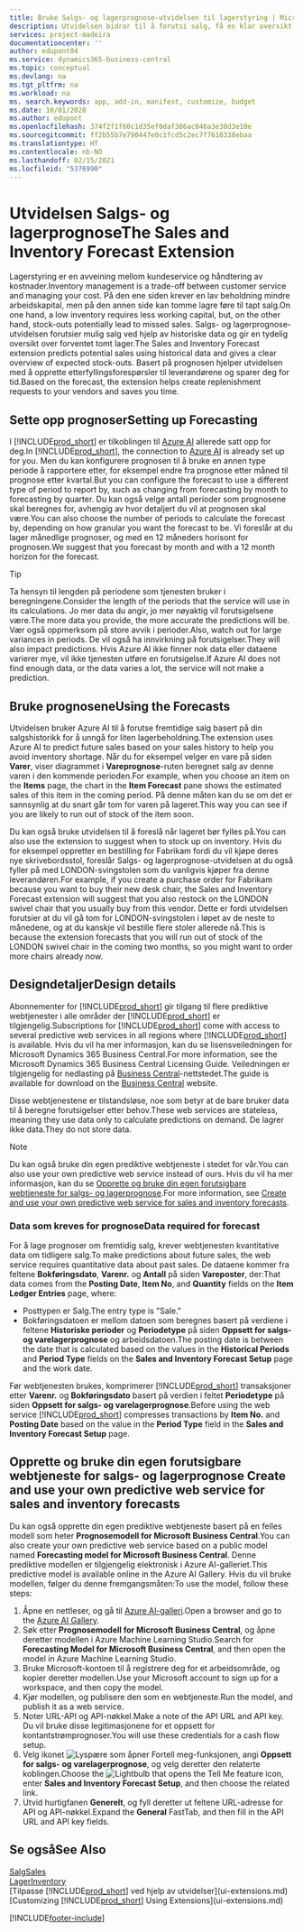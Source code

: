 ```yaml
---
title: Bruke Salgs- og lagerprognose-utvidelsen til lagerstyring | Microsoft-dokumentasjon
description: Utvidelsen bidrar til å forutsi salg, få en klar oversikt over forventet tomt lager, og hjelper deg til og med å opprette etterfyllingsforespørsler til leverandører.
services: project-madeira
documentationcenter: ''
author: edupont04
ms.service: dynamics365-business-central
ms.topic: conceptual
ms.devlang: na
ms.tgt_pltfrm: na
ms.workload: na
ms. search.keywords: app, add-in, manifest, customize, budget
ms.date: 10/01/2020
ms.author: edupont
ms.openlocfilehash: 374f2f1f60c1d35ef0daf386ac046a3e30d3e10e
ms.sourcegitcommit: ff2b55b7e790447e0c1fcd5c2ec7f7610338ebaa
ms.translationtype: HT
ms.contentlocale: nb-NO
ms.lasthandoff: 02/15/2021
ms.locfileid: "5376990"
---
```

# <a name="the-sales-and-inventory-forecast-extension"></a><span data-ttu-id="5323d-103">Utvidelsen Salgs- og lagerprognose</span><span class="sxs-lookup"><span data-stu-id="5323d-103">The Sales and Inventory Forecast Extension</span></span>
<span data-ttu-id="5323d-104">Lagerstyring er en avveining mellom kundeservice og håndtering av kostnader.</span><span class="sxs-lookup"><span data-stu-id="5323d-104">Inventory management is a trade-off between customer service and managing your cost.</span></span> <span data-ttu-id="5323d-105">På den ene siden krever en lav beholdning mindre arbeidskapital, men på den annen side kan tomme lagre føre til tapt salg.</span><span class="sxs-lookup"><span data-stu-id="5323d-105">On one hand, a low inventory requires less working capital, but, on the other hand, stock-outs potentially lead to missed sales.</span></span> <span data-ttu-id="5323d-106">Salgs- og lagerprognose-utvidelsen forutsier mulig salg ved hjelp av historiske data og gir en tydelig oversikt over forventet tomt lager.</span><span class="sxs-lookup"><span data-stu-id="5323d-106">The Sales and Inventory Forecast extension predicts potential sales using historical data and gives a clear overview of expected stock-outs.</span></span> <span data-ttu-id="5323d-107">Basert på prognosen hjelper utvidelsen med å opprette etterfyllingsforespørsler til leverandørene og sparer deg for tid.</span><span class="sxs-lookup"><span data-stu-id="5323d-107">Based on the forecast, the extension helps create replenishment requests to your vendors and saves you time.</span></span>  

## <a name="setting-up-forecasting"></a><span data-ttu-id="5323d-108">Sette opp prognoser</span><span class="sxs-lookup"><span data-stu-id="5323d-108">Setting up Forecasting</span></span>
<span data-ttu-id="5323d-109">I [!INCLUDE[prod_short](includes/prod_short.md)] er tilkoblingen til [Azure AI](https://azure.microsoft.com/overview/ai-platform/) allerede satt opp for deg.</span><span class="sxs-lookup"><span data-stu-id="5323d-109">In [!INCLUDE[prod_short](includes/prod_short.md)], the connection to [Azure AI](https://azure.microsoft.com/overview/ai-platform/) is already set up for you.</span></span> <span data-ttu-id="5323d-110">Men du kan konfigurere prognosen til å bruke en annen type periode å rapportere etter, for eksempel endre fra prognose etter måned til prognose etter kvartal.</span><span class="sxs-lookup"><span data-stu-id="5323d-110">But you can configure the forecast to use a different type of period to report by, such as changing from forecasting by month to forecasting by quarter.</span></span> <span data-ttu-id="5323d-111">Du kan også velge antall perioder som prognosene skal beregnes for, avhengig av hvor detaljert du vil at prognosen skal være.</span><span class="sxs-lookup"><span data-stu-id="5323d-111">You can also choose the number of periods to calculate the forecast by, depending on how granular you want the forecast to be.</span></span> <span data-ttu-id="5323d-112">Vi foreslår at du lager månedlige prognoser, og med en 12 måneders horisont for prognosen.</span><span class="sxs-lookup"><span data-stu-id="5323d-112">We suggest that you forecast by month and with a 12 month horizon for the forecast.</span></span> 

> [!TIP]  
>   <span data-ttu-id="5323d-113">Ta hensyn til lengden på periodene som tjenesten bruker i beregningene.</span><span class="sxs-lookup"><span data-stu-id="5323d-113">Consider the length of the periods that the service will use in its calculations.</span></span> <span data-ttu-id="5323d-114">Jo mer data du angir, jo mer nøyaktig vil forutsigelsene være.</span><span class="sxs-lookup"><span data-stu-id="5323d-114">The more data you provide, the more accurate the predictions will be.</span></span> <span data-ttu-id="5323d-115">Vær også oppmerksom på store avvik i perioder.</span><span class="sxs-lookup"><span data-stu-id="5323d-115">Also, watch out for large variances in periods.</span></span> <span data-ttu-id="5323d-116">De vil også ha innvirkning på forutsigelser.</span><span class="sxs-lookup"><span data-stu-id="5323d-116">They will also impact predictions.</span></span> <span data-ttu-id="5323d-117">Hvis Azure AI ikke finner nok data eller dataene varierer mye, vil ikke tjenesten utføre en forutsigelse.</span><span class="sxs-lookup"><span data-stu-id="5323d-117">If Azure AI does not find enough data, or the data varies a lot, the service will not make a prediction.</span></span>

## <a name="using-the-forecasts"></a><span data-ttu-id="5323d-118">Bruke prognosene</span><span class="sxs-lookup"><span data-stu-id="5323d-118">Using the Forecasts</span></span>
<span data-ttu-id="5323d-119">Utvidelsen bruker Azure AI til å forutse fremtidige salg basert på din salgshistorikk for å unngå for liten lagerbeholdning.</span><span class="sxs-lookup"><span data-stu-id="5323d-119">The extension uses Azure AI to predict future sales based on your sales history to help you avoid inventory shortage.</span></span> <span data-ttu-id="5323d-120">Når du for eksempel velger en vare på siden **Varer**, viser diagrammet i **Vareprognose**-ruten beregnet salg av denne varen i den kommende perioden.</span><span class="sxs-lookup"><span data-stu-id="5323d-120">For example, when you choose an item on the **Items** page, the chart in the **Item Forecast** pane shows the estimated sales of this item in the coming period.</span></span> <span data-ttu-id="5323d-121">På denne måten kan du se om det er sannsynlig at du snart går tom for varen på lageret.</span><span class="sxs-lookup"><span data-stu-id="5323d-121">This way you can see if you are likely to run out of stock of the item soon.</span></span>  

<span data-ttu-id="5323d-122">Du kan også bruke utvidelsen til å foreslå når lageret bør fylles på.</span><span class="sxs-lookup"><span data-stu-id="5323d-122">You can also use the extension to suggest when to stock up on inventory.</span></span> <span data-ttu-id="5323d-123">Hvis du for eksempel oppretter en bestilling for Fabrikam fordi du vil kjøpe deres nye skrivebordsstol, foreslår Salgs- og lagerprognose-utvidelsen at du også fyller på med LONDON-svingstolen som du vanligvis kjøper fra denne leverandøren.</span><span class="sxs-lookup"><span data-stu-id="5323d-123">For example, if you create a purchase order for Fabrikam because you want to buy their new desk chair, the Sales and Inventory Forecast extension will suggest that you also restock on the LONDON swivel chair that you usually buy from this vendor.</span></span> <span data-ttu-id="5323d-124">Dette er fordi utvidelsen forutsier at du vil gå tom for LONDON-svingstolen i løpet av de neste to månedene, og at du kanskje vil bestille flere stoler allerede nå.</span><span class="sxs-lookup"><span data-stu-id="5323d-124">This is because the extension forecasts that you will run out of stock of the LONDON swivel chair in the coming two months, so you might want to order more chairs already now.</span></span>  

## <a name="design-details"></a><span data-ttu-id="5323d-125">Designdetaljer</span><span class="sxs-lookup"><span data-stu-id="5323d-125">Design details</span></span>
<span data-ttu-id="5323d-126">Abonnementer for [!INCLUDE[prod_short](includes/prod_short.md)] gir tilgang til flere prediktive webtjenester i alle områder der [!INCLUDE[prod_short](includes/prod_short.md)] er tilgjengelig.</span><span class="sxs-lookup"><span data-stu-id="5323d-126">Subscriptions for [!INCLUDE[prod_short](includes/prod_short.md)] come with access to several predictive web services in all regions where [!INCLUDE[prod_short](includes/prod_short.md)] is available.</span></span> <span data-ttu-id="5323d-127">Hvis du vil ha mer informasjon, kan du se lisensveiledningen for Microsoft Dynamics 365 Business Central.</span><span class="sxs-lookup"><span data-stu-id="5323d-127">For more information, see the Microsoft Dynamics 365 Business Central Licensing Guide.</span></span> <span data-ttu-id="5323d-128">Veiledningen er tilgjengelig for nedlasting på [Business Central](https://dynamics.microsoft.com/en-us/business-central/overview/)-nettstedet.</span><span class="sxs-lookup"><span data-stu-id="5323d-128">The guide is available for download on the [Business Central](https://dynamics.microsoft.com/en-us/business-central/overview/) website.</span></span> 

<span data-ttu-id="5323d-129">Disse webtjenestene er tilstandsløse, noe som betyr at de bare bruker data til å beregne forutsigelser etter behov.</span><span class="sxs-lookup"><span data-stu-id="5323d-129">These web services are stateless, meaning they use data only to calculate predictions on demand.</span></span> <span data-ttu-id="5323d-130">De lagrer ikke data.</span><span class="sxs-lookup"><span data-stu-id="5323d-130">They do not store data.</span></span>

> [!NOTE]  
>   <span data-ttu-id="5323d-131">Du kan også bruke din egen prediktive webtjeneste i stedet for vår.</span><span class="sxs-lookup"><span data-stu-id="5323d-131">You can also use your own predictive web service instead of ours.</span></span> <span data-ttu-id="5323d-132">Hvis du vil ha mer informasjon, kan du se [Opprette og bruke din egen forutsigbare webtjeneste for salgs- og lagerprognose](#AnchorText).</span><span class="sxs-lookup"><span data-stu-id="5323d-132">For more information, see [Create and use your own predictive web service for sales and inventory forecasts](#AnchorText).</span></span> 

### <a name="data-required-for-forecast"></a><span data-ttu-id="5323d-133">Data som kreves for prognose</span><span class="sxs-lookup"><span data-stu-id="5323d-133">Data required for forecast</span></span>
<span data-ttu-id="5323d-134">For å lage prognoser om fremtidig salg, krever webtjenesten kvantitative data om tidligere salg.</span><span class="sxs-lookup"><span data-stu-id="5323d-134">To make predictions about future sales, the web service requires quantitative data about past sales.</span></span> <span data-ttu-id="5323d-135">De dataene kommer fra feltene **Bokføringsdato**, **Varenr.** og **Antall** på siden **Vareposter**, der:</span><span class="sxs-lookup"><span data-stu-id="5323d-135">That data comes from the **Posting Date**, **Item No**, and **Quantity** fields on the **Item Ledger Entries** page, where:</span></span>
-    <span data-ttu-id="5323d-136">Posttypen er Salg.</span><span class="sxs-lookup"><span data-stu-id="5323d-136">The entry type is "Sale."</span></span>
- <span data-ttu-id="5323d-137">Bokføringsdatoen er mellom datoen som beregnes basert på verdiene i feltene **Historiske perioder** og **Periodetype** på siden **Oppsett for salgs- og varelagerprognose** og arbeidsdatoen.</span><span class="sxs-lookup"><span data-stu-id="5323d-137">The posting date is between the date that is calculated based on the values in the **Historical Periods** and **Period Type** fields on the **Sales and Inventory Forecast Setup** page and the work date.</span></span>

<span data-ttu-id="5323d-138">Før webtjenesten brukes, komprimerer [!INCLUDE[prod_short](includes/prod_short.md)] transaksjoner etter **Varenr.** og **Bokføringsdato** basert på verdien i feltet **Periodetype** på siden **Oppsett for salgs- og varelagerprognose**.</span><span class="sxs-lookup"><span data-stu-id="5323d-138">Before using the web service [!INCLUDE[prod_short](includes/prod_short.md)] compresses transactions by **Item No.** and **Posting Date** based on the value in the **Period Type** field in the **Sales and Inventory Forecast Setup** page.</span></span>

## <a name="create-and-use-your-own-predictive-web-service-for-sales-and-inventory-forecasts"></a><span data-ttu-id="5323d-139"><a name="AnchorText"> </a>Opprette og bruke din egen forutsigbare webtjeneste for salgs- og lagerprognose</span><span class="sxs-lookup"><span data-stu-id="5323d-139"><a name="AnchorText"> </a>Create and use your own predictive web service for sales and inventory forecasts</span></span>
<span data-ttu-id="5323d-140">Du kan også opprette din egen prediktive webtjeneste basert på en felles modell som heter **Prognosemodell for Microsoft Business Central**.</span><span class="sxs-lookup"><span data-stu-id="5323d-140">You can also create your own predictive web service based on a public model named **Forecasting model for Microsoft Business Central**.</span></span> <span data-ttu-id="5323d-141">Denne prediktive modellen er tilgjengelig elektronisk i Azure AI-galleriet.</span><span class="sxs-lookup"><span data-stu-id="5323d-141">This predictive model is available online in the Azure AI Gallery.</span></span> <span data-ttu-id="5323d-142">Hvis du vil bruke modellen, følger du denne fremgangsmåten:</span><span class="sxs-lookup"><span data-stu-id="5323d-142">To use the model, follow these steps:</span></span>  

1. <span data-ttu-id="5323d-143">Åpne en nettleser, og gå til [Azure AI-galleri](https://go.microsoft.com/fwlink/?linkid=828352).</span><span class="sxs-lookup"><span data-stu-id="5323d-143">Open a browser and go to the [Azure AI Gallery](https://go.microsoft.com/fwlink/?linkid=828352).</span></span>  
2. <span data-ttu-id="5323d-144">Søk etter **Prognosemodell for Microsoft Business Central**, og åpne deretter modellen i Azure Machine Learning Studio.</span><span class="sxs-lookup"><span data-stu-id="5323d-144">Search for **Forecasting Model for Microsoft Business Central**, and then open the model in Azure Machine Learning Studio.</span></span>  
3. <span data-ttu-id="5323d-145">Bruke Microsoft-kontoen til å registrere deg for et arbeidsområde, og kopier deretter modellen.</span><span class="sxs-lookup"><span data-stu-id="5323d-145">Use your Microsoft account to sign up for a workspace, and then copy the model.</span></span>  
4. <span data-ttu-id="5323d-146">Kjør modellen, og publisere den som en webtjeneste.</span><span class="sxs-lookup"><span data-stu-id="5323d-146">Run the model, and publish it as a web service.</span></span>  
5. <span data-ttu-id="5323d-147">Noter URL-API og API-nøkkel.</span><span class="sxs-lookup"><span data-stu-id="5323d-147">Make a note of the API URL and API key.</span></span> <span data-ttu-id="5323d-148">Du vil bruke disse legitimasjonene for et oppsett for kontantstrømprognoser.</span><span class="sxs-lookup"><span data-stu-id="5323d-148">You will use these credentials for a cash flow setup.</span></span>  
6. <span data-ttu-id="5323d-149">Velg ikonet ![Lyspære som åpner Fortell meg-funksjonen](media/ui-search/search_small.png "Fortell hva du vil gjøre"), angi **Oppsett for salgs- og varelagerprognose**, og velg deretter den relaterte koblingen.</span><span class="sxs-lookup"><span data-stu-id="5323d-149">Choose the ![Lightbulb that opens the Tell Me feature](media/ui-search/search_small.png "Tell me what you want to do") icon, enter **Sales and Inventory Forecast Setup**, and then choose the related link.</span></span>  
7. <span data-ttu-id="5323d-150">Utvid hurtigfanen **Generelt**, og fyll deretter ut feltene URL-adresse for API og API-nøkkel.</span><span class="sxs-lookup"><span data-stu-id="5323d-150">Expand the **General** FastTab, and then fill in the API URL and API key fields.</span></span>  


## <a name="see-also"></a><span data-ttu-id="5323d-151">Se også</span><span class="sxs-lookup"><span data-stu-id="5323d-151">See Also</span></span>
[<span data-ttu-id="5323d-152">Salg</span><span class="sxs-lookup"><span data-stu-id="5323d-152">Sales</span></span>](sales-manage-sales.md)  
[<span data-ttu-id="5323d-153">Lager</span><span class="sxs-lookup"><span data-stu-id="5323d-153">Inventory</span></span>](inventory-manage-inventory.md)  
<span data-ttu-id="5323d-154">[Tilpasse [!INCLUDE[prod_short](includes/prod_short.md)] ved hjelp av utvidelser](ui-extensions.md)</span><span class="sxs-lookup"><span data-stu-id="5323d-154">[Customizing [!INCLUDE[prod_short](includes/prod_short.md)] Using Extensions](ui-extensions.md)</span></span>  


[!INCLUDE[footer-include](includes/footer-banner.md)]